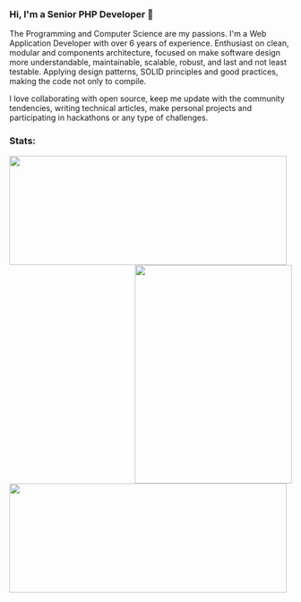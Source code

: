### Hi, I'm a Senior PHP Developer 👋 

The Programming and Computer Science are my passions. I'm a Web Application Developer with over 6 years of experience. Enthusiast on clean, modular and components architecture, focused on make software design more understandable, maintainable, scalable, robust, and last and not least testable. Applying design patterns, SOLID principles and good practices, making the code not only to compile.

I love collaborating with open source, keep me update with the community tendencies, writing technical articles, make personal projects and participating in hackathons or any type of challenges. 

### Stats:
<img width="495" height="195" src="https://github-profile-trophy.vercel.app/?username=calaway-bill&theme=onedark" align="left" /><img width="280" height="390" align="right" src="https://spotify-github-profile.vercel.app/api/view?uid=1235968206&cover_image=true&theme=default&bar_color_cover=true" /><img width="495" height="195" src="https://github-readme-stats.vercel.app/api?username=heathdutton&theme=onedark" align="left" />

